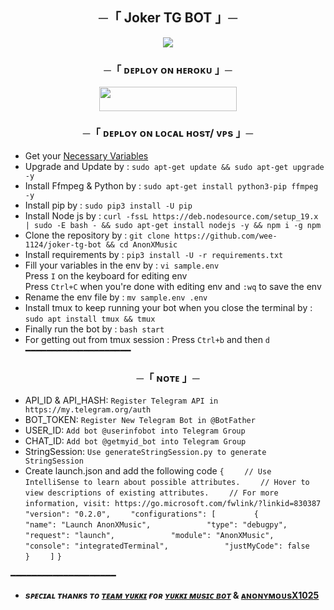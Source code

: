 <h2 align="center">
    ─「 Joker TG BOT 」─
</h2>

<p align="center">
  <img src="https://c4.wallpaperflare.com/wallpaper/570/702/346/joaquin-phoenix-joker-batman-joker-2019-movie-dark-hd-wallpaper-preview.jpg">
</p>

<h3 align="center">
    ─「 ᴅᴇᴩʟᴏʏ ᴏɴ ʜᴇʀᴏᴋᴜ 」─
</h3>

<p align="center"><a href="https://dashboard.heroku.com/new?template=https://github.com/wee-1124/joker-tg-bot/tree/master/AnonXMusic"> <img src="https://img.shields.io/badge/Deploy%20On%20Heroku-black?style=for-the-badge&logo=heroku" width="220" height="38.45"/></a></p>

<h3 align="center">
    ─「 ᴅᴇᴩʟᴏʏ ᴏɴ ʟᴏᴄᴀʟ ʜᴏsᴛ/ ᴠᴘs 」─
</h3>

- Get your [Necessary Variables](https://github.com/wee-1124/joker-tg-bot/blob/master/sample.env)
- Upgrade and Update by :
`sudo apt-get update && sudo apt-get upgrade -y`
- Install Ffmpeg & Python by :
`sudo apt-get install python3-pip ffmpeg -y`
- Install pip by :
`sudo pip3 install -U pip`
- Install Node js by :
`curl -fssL https://deb.nodesource.com/setup_19.x | sudo -E bash - && sudo apt-get install nodejs -y && npm i -g npm`
- Clone the repository by :
`git clone https://github.com/wee-1124/joker-tg-bot && cd AnonXMusic`
- Install requirements by :
`pip3 install -U -r requirements.txt`
- Fill your variables in the env by :
`vi sample.env`<br>
Press `I` on the keyboard for editing env<br>
Press `Ctrl+C` when you're done with editing env and `:wq` to save the env<br>
- Rename the env file by :
`mv sample.env .env`
- Install tmux to keep running your bot when you close the terminal by :
`sudo apt install tmux && tmux`
- Finally run the bot by :
`bash start`
- For getting out from tmux session : Press `Ctrl+b` and then `d`<br>
━━━━━━━━━━━━━━━━━━━━

<h3 align="center">
    ─「 ɴᴏᴛᴇ 」─
</h3>

- API_ID & API_HASH: 
`Register Telegram API in https://my.telegram.org/auth`
- BOT_TOKEN: 
`Register New Telegram Bot in @BotFather`
- USER_ID: 
`Add bot @userinfobot into Telegram Group`
- CHAT_ID: 
`Add bot @getmyid_bot into Telegram Group`
- StringSession: 
`Use generateStringSession.py to generate StringSession`
- Create launch.json and add the following code
`{`
`    // Use IntelliSense to learn about possible attributes.`
`    // Hover to view descriptions of existing attributes.`
`    // For more information, visit: https://go.microsoft.com/fwlink/?linkid=830387`
`    "version": "0.2.0",`
`    "configurations": [`
`        {`
`            "name": "Launch AnonXMusic",`
`            "type": "debugpy",`
`            "request": "launch",`
`            "module": "AnonXMusic",`
`            "console": "integratedTerminal",`
`            "justMyCode": false`
`        }`
`    ]`
`}`

━━━━━━━━━━━━━━━━━━━━

- <b> _sᴩᴇᴄɪᴀʟ ᴛʜᴀɴᴋs ᴛᴏ [ᴛᴇᴀᴍ ʏᴜᴋᴋɪ](https://github.com/TeamYukki) ғᴏʀ [ʏᴜᴋᴋɪ ᴍᴜsɪᴄ ʙᴏᴛ](https://github.com/TeamYukki/YukkiMusicBot)_ & [ᴀɴᴏɴʏᴍᴏᴜsX1025](https://github.com/TeamYukki/YukkiMusicBot)
</b>

